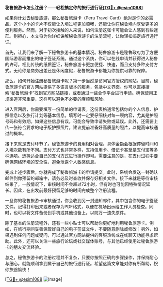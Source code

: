 **秘鲁旅游卡怎么注册？——轻松搞定你的旅行通行证[[TG💪+ @esim1088](https://t.me/s/esim1088)]**

如果你计划去秘鲁旅游，那么秘鲁旅游卡（Peru Travel Card）绝对是你的必需品。这个小小的卡片不仅能让入境过程更加顺畅，还能让你在秘鲁境内享受更多的便利服务。然而，对于初次接触的人来说，如何注册这张卡可能会让人感到有些迷茫。别担心，本文将为你详细讲解秘鲁旅游卡的注册流程，让你轻松搞定旅行通行证。

首先，让我们来了解一下秘鲁旅游卡的基本情况。秘鲁旅游卡是秘鲁政府为了方便国际游客而推出的电子签证系统。通过这个系统，你可以在线申请并获得进入秘鲁的许可。相比传统的纸质签证，秘鲁旅游卡更加便捷、快速，而且支持多种支付方式。无论你是商务出差还是休闲度假，秘鲁旅游卡都能为你提供可靠的保障。

那么，如何开始注册秘鲁旅游卡呢？第一步当然是访问官方授权的网站。目前，秘鲁旅游卡的官方网站提供了多语言版本的服务，包括中文界面。你可以直接搜索“秘鲁旅游卡”找到官方网站链接，或者通过一些合作平台进行申请。确保使用正规渠道非常重要，这样可以避免不必要的麻烦和风险。

进入官网后，你需要填写一份简单的申请表。这份表格通常包括你的个人信息、护照信息以及旅行计划等基本信息。填写时一定要仔细核对每一项内容，尤其是护照号码和有效期。如果这些信息有误，可能会导致申请失败或延误。此外，还需要上传一张符合要求的电子版护照照片。建议提前准备好高质量的照片，以提高审核通过的概率。

接下来就是支付环节了。秘鲁旅游卡的费用相对合理，具体金额会根据停留时间和入境次数有所不同。支付方式也非常多样，支持信用卡、借记卡甚至是支付宝等多种选项。选择适合自己的支付方式进行操作即可。需要注意的是，在支付过程中要确保网络环境的安全性，避免泄露个人敏感信息。

完成上述步骤后，你就完成了秘鲁旅游卡的申请提交。此时，系统会发送一封确认邮件到你预留的邮箱中，请务必及时查收并保存好相关文件。接下来就是等待审核结果了。一般情况下，审核时间不会超过72小时，但有时也可能因特殊情况延长。因此，在出发前最好预留足够的时间完成整个注册流程。

一旦你的秘鲁旅游卡审核通过，你会收到另一封通知邮件，其中包含你的电子签证文件。记得打印出来或者保存为PDF格式，以便在机场出示给工作人员检查。同时，也可以将文件备份到手机或其他设备上，以防万一遗失原件。

除了基本的注册流程外，还有一些小贴士可以帮助你更好地利用秘鲁旅游卡。例如，在旅行期间妥善保管好自己的电子签证文件，不要随意删除或修改；另外，如果遇到任何问题或疑问，可以通过官方网站提供的客服热线或在线聊天功能寻求帮助。此外，还可以关注一些旅行论坛或社交媒体账号，与其他已经使用过秘鲁旅游卡的朋友交流经验。

总之，秘鲁旅游卡的注册过程并不复杂，只要你按照正确的步骤操作，并保持耐心与细心，就能顺利拿到属于自己的旅行通行证。希望这篇文章能对你有所帮助，祝你旅途愉快！

[[TG💪+ @esim1088](https://t.me/s/esim1088) ![Image](https://i.postimg.cc/4NQfJmqS/Snipaste-2025-05-13-00-14-12.png)]